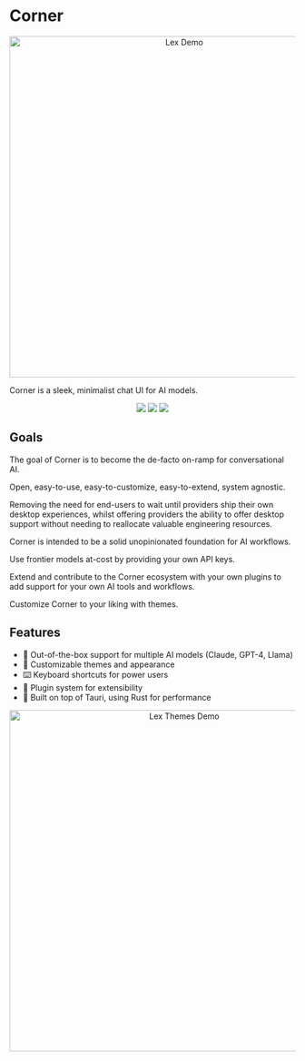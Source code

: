 # Corner

<div align="center">
  <img src="assets/lex-demo.gif" alt="Lex Demo" width="600px"/>
</div>

Corner is a sleek, minimalist chat UI for AI models.

<div align="center">
  <img src="https://img.shields.io/github/license/h0ds/lex?style=flat-square"/>
  <img src="https://img.shields.io/github/stars/h0ds/lex?style=flat-square"/>
  <img src="https://img.shields.io/github/issues/h0ds/lex?style=flat-square"/>
</div>

## Goals

The goal of Corner is to become the de-facto on-ramp for conversational AI.

Open, easy-to-use, easy-to-customize, easy-to-extend, system agnostic.

Removing the need for end-users to wait until providers ship their own desktop experiences, whilst offering providers the ability to offer desktop support without needing to reallocate valuable engineering resources.

Corner is intended to be a solid unopinionated foundation for AI workflows.

Use frontier models at-cost by providing your own API keys.

Extend and contribute to the Corner ecosystem with your own plugins to add support for your own AI tools and workflows.

Customize Corner to your liking with themes.


## Features

- 🤖 Out-of-the-box support for multiple AI models (Claude, GPT-4, Llama)
- 🎨 Customizable themes and appearance
- ⌨️ Keyboard shortcuts for power users
- 🔌 Plugin system for extensibility
- 🚀 Built on top of Tauri, using Rust for performance

<div align="center">
  <img src="assets/lex-themes.gif" alt="Lex Themes Demo" width="600px"/>
</div>
